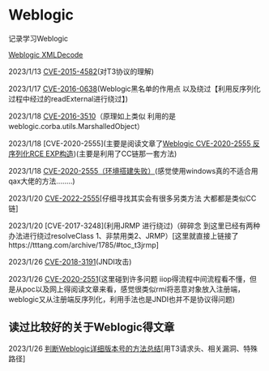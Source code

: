 # Weblogic

记录学习Weblogic

[Weblogic XMLDecode](https://github.com/Xsw6/JavaSec/blob/main/JAVA%E5%AE%89%E5%85%A8%E5%AD%A6%E4%B9%A0-Weblogic/WeblogicXML.md)


2023/1/13 [CVE-2015-4582](https://github.com/Xsw6/JavaSec/blob/main/JAVA%E5%AE%89%E5%85%A8%E5%AD%A6%E4%B9%A0-Weblogic/CVE-2015-4582.md)(对T3协议的理解)

2023/1/17 [CVE-2016-0638](https://github.com/Xsw6/JavaSec/blob/main/JAVA%E5%AE%89%E5%85%A8%E5%AD%A6%E4%B9%A0-Weblogic/CVE-2016-0638.md)(Weblogic黑名单的作用点 以及绕过【利用反序列化过程中经过的readExternal进行绕过】)

2023/1/18 [CVE-2016-3510](https://github.com/zhzhdoai/Weblogic_Vuln/blob/master/Weblogic_Vuln/src/main/java/com/weblogcVul/CVE_2016_3510.java)（原理如上类似 利用的是weblogic.corba.utils.MarshalledObject）

2023/1/18 [CVE-2020-2555](主要是阅读文章了[Weblogic CVE-2020-2555 反序列化RCE EXP构造](https://y4er.com/posts/weblogic-cve-2020-2555/#%E6%BC%8F%E6%B4%9E%E5%88%86%E6%9E%90))(主要是利用了CC链那一套方法)

2023/1/18 [CVE-2020-2555（环境搭建失败）](https://github.com/Xsw6/JavaSec/blob/main/JAVA%E5%AE%89%E5%85%A8%E5%AD%A6%E4%B9%A0-Weblogic/CVE-2020-2555%EF%BC%88%E7%8E%AF%E5%A2%83%E6%90%AD%E5%BB%BA%E5%A4%B1%E8%B4%A5%EF%BC%89.md)(感觉使用windows真的不适合用qax大佬的方法........)

2023/1/20 [CVE-2022-2555](https://github.com/Xsw6/JavaSec/blob/main/JAVA%E5%AE%89%E5%85%A8%E5%AD%A6%E4%B9%A0-Weblogic/CVE-2020-2555.md)[仔细寻找其实会有很多另类方法 大都都是类似CC链]

2023/1/20 [CVE-2017-3248](利用JRMP 进行绕过)（碎碎念 到这里已经有两种办法进行绕过resolveClass 1、非禁用类2、JRMP）[这里就直接上链接了https://tttang.com/archive/1785/#toc_t3jrmp]

2023/1/26 [CVE-2018-3191](https://github.com/Xsw6/JavaSec/blob/main/JAVA%E5%AE%89%E5%85%A8%E5%AD%A6%E4%B9%A0-Weblogic/CVE-2018-3191.md)(JNDI攻击)

2023/1/26 [CVE-2020-2551](https://xz.aliyun.com/t/7422#toc-8)(这里碰到许多问题 iiop得流程中间流程看不懂，但是从poc以及网上得阅读文章来看，感觉很类似rmi将恶意对象放入注册端，weblogic又从注册端反序列化，利用手法也是JNDI也并不是协议得问题)

## 读过比较好的关于Weblogic得文章

2023/1/26 [判断Weblogic详细版本号的方法总结](https://mp.weixin.qq.com/s/z6q1sBYcHYgzvak98QQmeA)[用T3请求头、相关漏洞、特殊路径]
